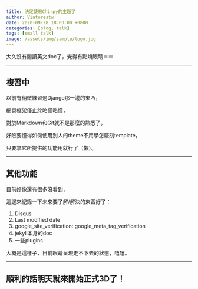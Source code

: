 ```yaml
---
title: 決定使用Chirpy的主題了
author: Viatorestw
date: 2020-09-28 18:03:00 +0800
categories: [blog, talk]
tags: [small talk]
image: /assets/img/sample/logo.jpg
---
```


太久沒有閱讀英文doc了，覺得有點燒眼睛＝＝

---

## 複習中


以前有稍微練習過Django那一邊的東西，

網頁框架僅止於略懂略懂，

對於Markdown和Git就不是那麼的熟悉了，

好險要懂得如何使用別人的theme不用學怎麼刻template，

只要拿它所提供的功能用就行了（懶）。

---

## 其他功能


目前好像還有很多沒看到，

這邊來紀錄一下未來要了解/解決的東西好了：

1. Disqus
2. Last modified date
3. google_site_verification: google_meta_tag_verification
4. jekyll本身的doc
5. 一些plugins

大概是這樣子，目前眼睛呈現走不下去的狀態，嘻嘻。

---

## 順利的話明天就來開始正式3D了！


